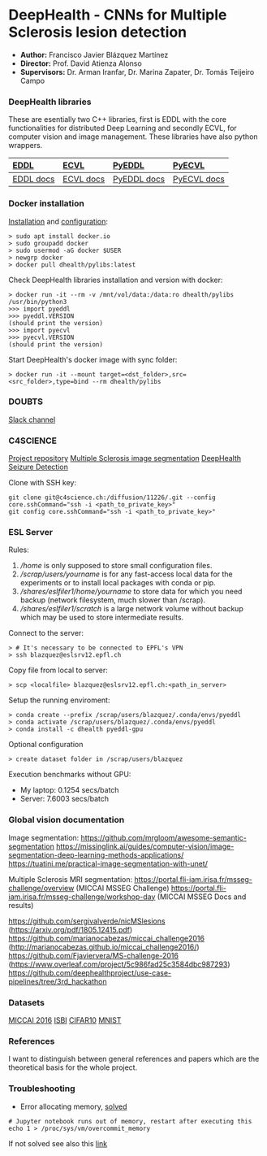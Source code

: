 # DeepHealth - CNNs for Multiple Sclerosis lesion detection

* **Author:** Francisco Javier Blázquez Martínez
* **Director:** Prof. David Atienza Alonso
* **Supervisors:** Dr. Arman Iranfar, Dr. Marina Zapater, Dr. Tomás Teijeiro Campo


### DeepHealth libraries
These are esentially two C++ libraries, first is EDDL with the core functionalities for distributed Deep Learning and secondly ECVL, for computer vision and image management. These libraries have also python wrappers.

| [EDDL](https://github.com/deephealthproject/eddl) | [ECVL](https://github.com/deephealthproject/ecvl) | [PyEDDL](https://github.com/deephealthproject/pyeddl) | [PyECVL](https://github.com/deephealthproject/pyecvl) |
| :------------- | :---------- | :----------- | :----------- |
| [EDDL docs](https://deephealthproject.github.io/eddl/index.html) | [ECVL docs](https://deephealthproject.github.io/ecvl/master/index.html) | [PyEDDL docs](https://deephealthproject.github.io/pyeddl) | [PyECVL docs](https://deephealthproject.github.io/pyecvl/index.html) |


### Docker installation 

[Installation](https://github.com/deephealthproject/docker-libs) and [configuration](https://docs.docker.com/engine/install/linux-postinstall/):
```
> sudo apt install docker.io
> sudo groupadd docker               
> sudo usermod -aG docker $USER
> newgrp docker 
> docker pull dhealth/pylibs:latest
```

Check DeepHealth libraries installation and version with docker:
```
> docker run -it --rm -v /mnt/vol/data:/data:ro dhealth/pylibs /usr/bin/python3
>>> import pyeddl
>>> pyeddl.VERSION
(should print the version)
>>> import pyecvl
>>> pyecvl.VERSION
(should print the version)
```

Start DeepHealth's docker image with sync folder:
```
> docker run -it --mount target=<dst_folder>,src=<src_folder>,type=bind --rm dhealth/pylibs
```

### DOUBTS

[Slack channel](https://app.slack.com/client/TKCHB0BME)


### C4SCIENCE

[Project repository](https://c4science.ch/diffusion/11226/)
[Multiple Sclerosis image segmentation](https://c4science.ch/diffusion/10390/)
[DeepHealth Seizure Detection](https://c4science.ch/diffusion/9868/)

Clone with SSH key: 
```
git clone git@c4science.ch:/diffusion/11226/.git --config core.sshCommand="ssh -i <path_to_private_key>"
git config core.sshCommand="ssh -i <path_to_private_key>"
```

### ESL Server

Rules:
1. _/home_ is only supposed to store small configuration files. 
2. _/scrap/users/yourname_ is for any fast-access local data for the experiments or to install local packages with conda or pip. 
3. _/shares/eslfiler1/home/yourname_ to store data for which you need backup (network filesystem, much slower than /scrap). 
4. _/shares/eslfiler1/scratch_ is a large network volume without backup which may be used to store intermediate results.

Connect to the server:

```
> # It's necessary to be connected to EPFL's VPN
> ssh blazquez@eslsrv12.epfl.ch 
```

Copy file from local to server:
```
> scp <localfile> blazquez@eslsrv12.epfl.ch:<path_in_server>
```

Setup the running enviroment:
```
> conda create --prefix /scrap/users/blazquez/.conda/envs/pyeddl
> conda activate /scrap/users/blazquez/.conda/envs/pyeddl
> conda install -c dhealth pyeddl-gpu
```

Optional configuration
```
> create dataset folder in /scrap/users/blazquez
```

Execution benchmarks without GPU:
- My laptop: 0.1254 secs/batch
- Server:    7.6003 secs/batch



### Global vision documentation

Image segmentation:
https://github.com/mrgloom/awesome-semantic-segmentation
https://missinglink.ai/guides/computer-vision/image-segmentation-deep-learning-methods-applications/
https://tuatini.me/practical-image-segmentation-with-unet/

Multiple Sclerosis MRI segmentation:
https://portal.fli-iam.irisa.fr/msseg-challenge/overview      (MICCAI MSSEG Challenge)
https://portal.fli-iam.irisa.fr/msseg-challenge/workshop-day  (MICCAI MSSEG Docs and results)

https://github.com/sergivalverde/nicMSlesions			(https://arxiv.org/pdf/1805.12415.pdf)
https://github.com/marianocabezas/miccai_challenge2016	(http://marianocabezas.github.io/miccai_challenge2016/)
https://github.com/Fjaviervera/MS-challenge-2016		(https://www.overleaf.com/project/5c986fad25c3584dbc987293)
https://github.com/deephealthproject/use-case-pipelines/tree/3rd_hackathon

### Datasets

[MICCAI 2016](http://miccai2016.org/en/)
[ISBI](http://brainiac2.mit.edu/isbi_challenge/)
[CIFAR10](https://www.cs.toronto.edu/~kriz/cifar.html)
[MNIST](https://en.wikipedia.org/wiki/MNIST_database)

### References

I want to distinguish between general references and papers which are the theoretical basis for the whole project.


### Troubleshooting

* Error allocating memory, [solved](https://discuss.pynq.io/t/runtimeerror-failed-to-allocate-memory/1773)
```
# Jupyter notebook runs out of memory, restart after executing this
echo 1 > /proc/sys/vm/overcommit_memory
```
If not solved see also this [link](https://stackoverflow.com/questions/57948003/how-to-increase-jupyter-notebook-memory-limit)

